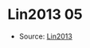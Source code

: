 <a name="material" />

# Lin2013 05
<script type="application/ld+json">
  {
    "@context": "https://schema.org/",
    "@type": "ChemicalSubstance",
    "http://purl.org/dc/terms/conformsTo":
      {
        "@type": "CreativeWork",
        "@id": "https://bioschemas.org/profiles/ChemicalSubstance/0.4-RELEASE/"
      },
    "@id": "https://egonw.github.io/nanowiki/nanowiki452.html#material",
    "name": "Lin2013 05",
    "sameAs": "http://127.0.0.1/mediawiki/index.php/Special:URIResolver/Lin2013_05"
  }
</script>


* Source: [Lin2013](http://127.0.0.1/mediawiki/index.php/Special:URIResolver/Lin2013)
